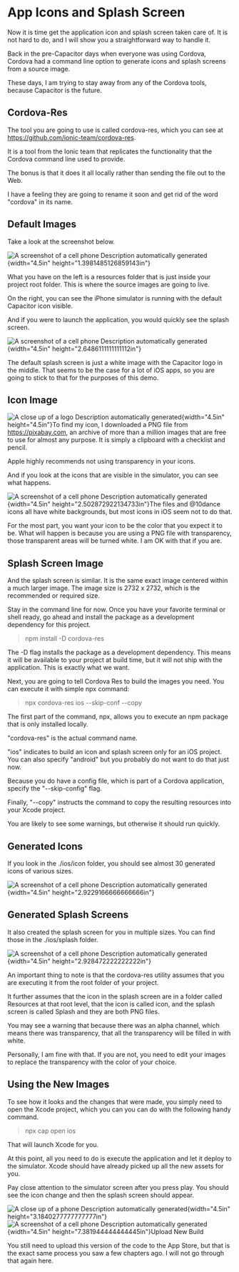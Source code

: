 # App Icons and Splash Screen

Now it is time get the application icon and splash screen taken care of.
It is not hard to do, and I will show you a straightforward way to
handle it.

Back in the pre-Capacitor days when everyone was using Cordova, Cordova
had a command line option to generate icons and splash screens from a
source image.

These days, I am trying to stay away from any of the Cordova tools,
because Capacitor is the future.

## Cordova-Res

The tool you are going to use is called cordova-res, which you can see
at <https://github.com/ionic-team/cordova-res>.

It is a tool from the Ionic team that replicates the functionality that
the Cordova command line used to provide.

The bonus is that it does it all locally rather than sending the file
out to the Web.

I have a feeling they are going to rename it soon and get rid of the
word "cordova" in its name.

## Default Images

Take a look at the screenshot below.

![A screenshot of a cell phone Description automatically
generated](media/image57.png){width="4.5in"
height="1.3981485126859143in"}

What you have on the left is a resources folder that is just inside your
project root folder. This is where the source images are going to live.

On the right, you can see the iPhone simulator is running with the
default Capacitor icon visible.

And if you were to launch the application, you would quickly see the
splash screen.

![A screenshot of a cell phone Description automatically
generated](media/image58.png){width="4.5in"
height="2.6486111111111112in"}

The default splash screen is just a white image with the Capacitor logo
in the middle. That seems to be the case for a lot of iOS apps, so you
are going to stick to that for the purposes of this demo.

## Icon Image

![A close up of a logo Description automatically
generated](media/image59.png){width="4.5in" height="4.5in"}To find my
icon, I downloaded a PNG file from <https://pixabay.com>, an archive of
more than a million images that are free to use for almost any purpose.
It is simply a clipboard with a checklist and pencil.

Apple highly recommends not using transparency in your icons.

And if you look at the icons that are visible in the simulator, you can
see what happens.

![A screenshot of a cell phone Description automatically
generated](media/image60.png){width="4.5in"
height="2.502872922134733in"}The files and \@10dance icons all have
white backgrounds, but most icons in iOS seem not to do that.

For the most part, you want your icon to be the color that you expect it
to be. What will happen is because you are using a PNG file with
transparency, those transparent areas will be turned white. I am OK with
that if you are.

## Splash Screen Image

And the splash screen is similar. It is the same exact image centered
within a much larger image. The image size is 2732 x 2732, which is the
recommended or required size.

Stay in the command line for now. Once you have your favorite terminal
or shell ready, go ahead and install the package as a development
dependency for this project.

> npm install -D cordova-res

The -D flag installs the package as a development dependency. This means
it will be available to your project at build time, but it will not ship
with the application. This is exactly what we want.

Next, you are going to tell Cordova Res to build the images you need.
You can execute it with simple npx command:

> npx cordova-res ios \--skip-conf \--copy

The first part of the command, npx, allows you to execute an npm package
that is only installed locally.

"cordova-res" is the actual command name.

"ios" indicates to build an icon and splash screen only for an iOS
project. You can also specify "android" but you probably do not want to
do that just now.

Because you do have a config file, which is part of a Cordova
application, specify the "\--skip-config" flag.

Finally, "\--copy" instructs the command to copy the resulting resources
into your Xcode project.

You are likely to see some warnings, but otherwise it should run
quickly.

## Generated Icons

If you look in the ./ios/icon folder, you should see almost 30 generated
icons of various sizes.

![A screenshot of a cell phone Description automatically
generated](media/image61.png){width="4.5in"
height="2.9229166666666666in"}

## Generated Splash Screens

It also created the splash screen for you in multiple sizes. You can
find those in the ./ios/splash folder.

![A screenshot of a cell phone Description automatically
generated](media/image62.png){width="4.5in"
height="2.928472222222222in"}

An important thing to note is that the cordova-res utility assumes that
you are executing it from the root folder of your project.

It further assumes that the icon in the splash screen are in a folder
called Resources at that root level, that the icon is called icon, and
the splash screen is called Splash and they are both PNG files.

You may see a warning that because there was an alpha channel, which
means there was transparency, that all the transparency will be filled
in with white.

Personally, I am fine with that. If you are not, you need to edit your
images to replace the transparency with the color of your choice.

## Using the New Images

To see how it looks and the changes that were made, you simply need to
open the Xcode project, which you can you can do with the following
handy command.

> npx cap open ios

That will launch Xcode for you.

At this point, all you need to do is execute the application and let it
deploy to the simulator. Xcode should have already picked up all the new
assets for you.

Pay close attention to the simulator screen after you press play. You
should see the icon change and then the splash screen should appear.

![A close up of a phone Description automatically
generated](media/image63.png){width="4.5in"
height="3.1840277777777777in"}![A screenshot of a cell phone Description
automatically generated](media/image64.png){width="4.5in"
height="7.381944444444445in"}Upload New Build

You still need to upload this version of the code to the App Store, but
that is the exact same process you saw a few chapters ago. I will not go
through that again here.


